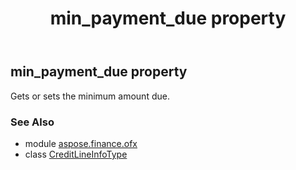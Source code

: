 ﻿---
title: min_payment_due property
second_title: Aspose.Finance for Python via .NET API References
description: 
type: docs
weight: 90
url: /python-net/aspose.finance.ofx/creditlineinfotype/min_payment_due/
is_root: false
---

## min_payment_due property


Gets or sets the minimum amount due.

### See Also
* module [aspose.finance.ofx](../../)
* class [CreditLineInfoType](/finance/python-net/aspose.finance.ofx/creditlineinfotype)
